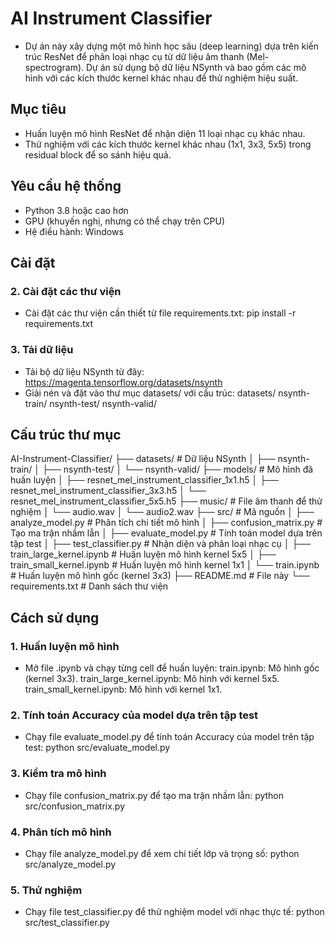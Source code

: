 # AI Instrument Classifier
- Dự án này xây dựng một mô hình học sâu (deep learning) dựa trên kiến trúc ResNet để phân loại nhạc cụ từ dữ liệu âm thanh (Mel-spectrogram). Dự án sử dụng bộ dữ liệu NSynth và bao gồm các mô hình với các kích thước kernel khác nhau để thử nghiệm hiệu suất.

## Mục tiêu
- Huấn luyện mô hình ResNet để nhận diện 11 loại nhạc cụ khác nhau.
- Thử nghiệm với các kích thước kernel khác nhau (1x1, 3x3, 5x5) trong residual block để so sánh hiệu quả.

## Yêu cầu hệ thống
- Python 3.8 hoặc cao hơn
- GPU (khuyến nghị, nhưng có thể chạy trên CPU)
- Hệ điều hành: Windows

## Cài đặt
### 2. Cài đặt các thư viện
- Cài đặt các thư viện cần thiết từ file requirements.txt:
    pip install -r requirements.txt

### 3. Tải dữ liệu
- Tải bộ dữ liệu NSynth từ đây: https://magenta.tensorflow.org/datasets/nsynth
- Giải nén và đặt vào thư mục datasets/ với cấu trúc:
    datasets/
        nsynth-train/
        nsynth-test/
        nsynth-valid/

## Cấu trúc thư mục
AI-Instrument-Classifier/
├── datasets/                       # Dữ liệu NSynth
│   ├── nsynth-train/
│   ├── nsynth-test/
│   └── nsynth-valid/
├── models/                         # Mô hình đã huấn luyện
│   ├── resnet_mel_instrument_classifier_1x1.h5
│   ├── resnet_mel_instrument_classifier_3x3.h5
│   └── resnet_mel_instrument_classifier_5x5.h5
├── music/                          # File âm thanh để thử nghiệm
│   └── audio.wav
│   └── audio2.wav
├── src/                            # Mã nguồn
│   ├── analyze_model.py            # Phân tích chi tiết mô hình
│   ├── confusion_matrix.py         # Tạo ma trận nhầm lẫn
│   ├── evaluate_model.py           # Tính toán model dựa trên tập test
│   ├── test_classifier.py          # Nhận diện và phân loại nhạc cụ
│   ├── train_large_kernel.ipynb    # Huấn luyện mô hình kernel 5x5
│   ├── train_small_kernel.ipynb    # Huấn luyện mô hình kernel 1x1
│   └── train.ipynb                 # Huấn luyện mô hình gốc (kernel 3x3)
├── README.md                       # File này
└── requirements.txt                # Danh sách thư viện

## Cách sử dụng
### 1. Huấn luyện mô hình
- Mở file .ipynb và chạy từng cell để huấn luyện:
    train.ipynb: Mô hình gốc (kernel 3x3).
    train_large_kernel.ipynb: Mô hình với kernel 5x5.
    train_small_kernel.ipynb: Mô hình với kernel 1x1.

### 2. Tính toán Accuracy của model dựa trên tập test
- Chạy file evaluate_model.py để tính toán Accuracy của model trên tập test:
    python src/evaluate_model.py

### 3. Kiểm tra mô hình
- Chạy file confusion_matrix.py để tạo ma trận nhầm lẫn:
    python src/confusion_matrix.py

### 4. Phân tích mô hình
- Chạy file analyze_model.py để xem chi tiết lớp và trọng số:
    python src/analyze_model.py

### 5. Thử nghiệm
- Chạy file test_classifier.py để thử nghiệm model với nhạc thực tế:
    python src/test_classifier.py